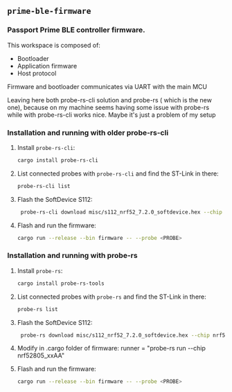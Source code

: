 ## `prime-ble-firmware`

### Passport Prime BLE controller firmware.

This workspace is composed of:

- Bootloader
- Application firmware
- Host protocol

Firmware and bootloader communicates via UART with the main MCU 

Leaving here both probe-rs-cli solution and probe-rs ( which is the new one), because on my machine seems having some issue with probe-rs while with probe-rs-cli works nice. Maybe it's just a problem of my setup

### Installation and running with older probe-rs-cli

1. Install `probe-rs-cli`:
   ```bash
   cargo install probe-rs-cli
   ```
   
2. List connected probes with `probe-rs-cli` and find the ST-Link in there:
   ```bash
   probe-rs-cli list
   ```

3. Flash the SoftDevice S112:
   ```bash
    probe-rs-cli download misc/s112_nrf52_7.2.0_softdevice.hex --chip nrf52805_xxAA --format hex --probe <PROBE>
   ```
   
4. Flash and run the firmware:
   ```bash
   cargo run --release --bin firmware -- --probe <PROBE>
   ```


### Installation and running with probe-rs

1. Install `probe-rs`:
   ```bash
   cargo install probe-rs-tools
   ```
   
2. List connected probes with `probe-rs` and find the ST-Link in there:
   ```bash
   probe-rs list
   ```

3. Flash the SoftDevice S112:
   ```bash
    probe-rs download misc/s112_nrf52_7.2.0_softdevice.hex --chip nrf52805_xxAA --binary-format hex --probe <PROBE>
   ```
4. Modify in .cargo folder of firmware:
   runner = "probe-rs run --chip nrf52805_xxAA"
  
5. Flash and run the firmware:
   ```bash
   cargo run --release --bin firmware -- --probe <PROBE>
   ```
